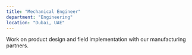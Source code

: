 ```yaml
---
title: "Mechanical Engineer"
department: "Engineering"
location: "Dubai, UAE"
---
```


Work on product design and field implementation with our manufacturing partners.
